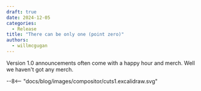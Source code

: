 ```yaml
---
draft: true
date: 2024-12-05
categories:
  - Release
title: "There can be only one (point zero)"
authors:
  - willmcgugan
---
```


Version 1.0 announcements often come with a happy hour and merch.
Well we haven't got any merch.


<div class="excalidraw">
--8<-- "docs/blog/images/compositor/cuts1.excalidraw.svg"
</div>

